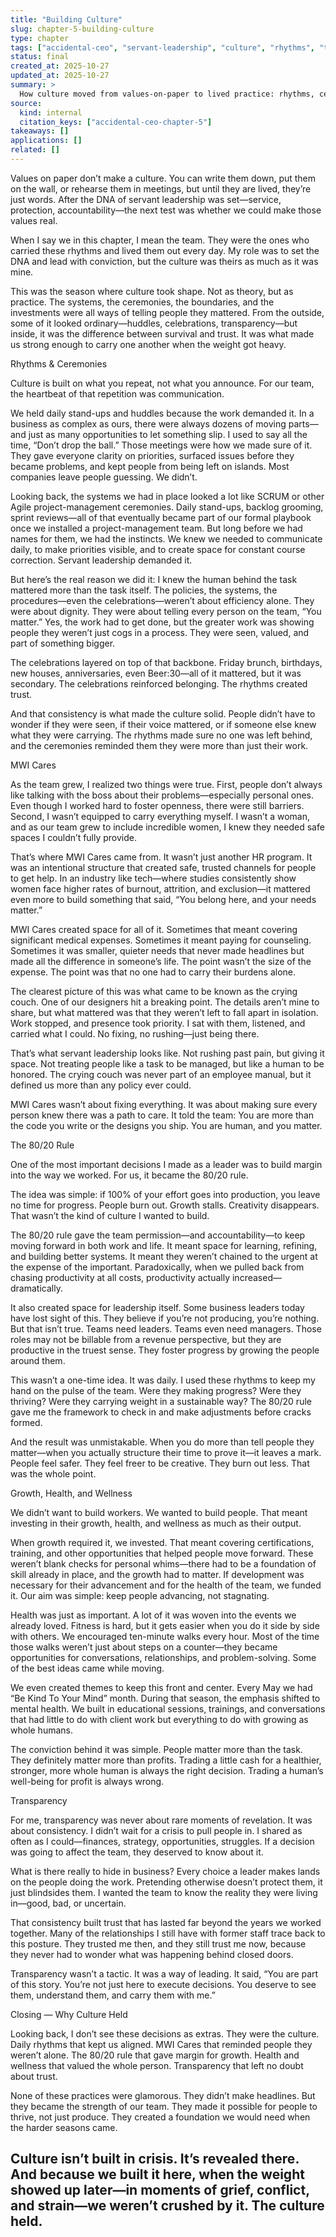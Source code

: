 ```yaml
---
title: "Building Culture"
slug: chapter-5-building-culture
type: chapter
tags: ["accidental-ceo", "servant-leadership", "culture", "rhythms", "transparency", "health"]
status: final
created_at: 2025-10-27
updated_at: 2025-10-27
summary: >
  How culture moved from values-on-paper to lived practice: rhythms, ceremonies, MWI Cares, the 80/20 rule, health and wellness, and transparency that built trust strong enough to hold in harder seasons.
source:
  kind: internal
  citation_keys: ["accidental-ceo-chapter-5"]
takeaways: []
applications: []
related: []
---
```


Values on paper don’t make a culture. You can write them down, put them on the wall, or rehearse them in meetings, but until they are lived, they’re just words. After the DNA of servant leadership was set—service, protection, accountability—the next test was whether we could make those values real.

When I say we in this chapter, I mean the team. They were the ones who carried these rhythms and lived them out every day. My role was to set the DNA and lead with conviction, but the culture was theirs as much as it was mine.

This was the season where culture took shape. Not as theory, but as practice. The systems, the ceremonies, the boundaries, and the investments were all ways of telling people they mattered. From the outside, some of it looked ordinary—huddles, celebrations, transparency—but inside, it was the difference between survival and trust. It was what made us strong enough to carry one another when the weight got heavy.

Rhythms & Ceremonies

Culture is built on what you repeat, not what you announce. For our team, the heartbeat of that repetition was communication.

We held daily stand-ups and huddles because the work demanded it. In a business as complex as ours, there were always dozens of moving parts—and just as many opportunities to let something slip. I used to say all the time, “Don’t drop the ball.” Those meetings were how we made sure of it. They gave everyone clarity on priorities, surfaced issues before they became problems, and kept people from being left on islands. Most companies leave people guessing. We didn’t.

Looking back, the systems we had in place looked a lot like SCRUM or other Agile project-management ceremonies. Daily stand-ups, backlog grooming, sprint reviews—all of that eventually became part of our formal playbook once we installed a project-management team. But long before we had names for them, we had the instincts. We knew we needed to communicate daily, to make priorities visible, and to create space for constant course correction. Servant leadership demanded it.

But here’s the real reason we did it: I knew the human behind the task mattered more than the task itself. The policies, the systems, the procedures—even the celebrations—weren’t about efficiency alone. They were about dignity. They were about telling every person on the team, “You matter.” Yes, the work had to get done, but the greater work was showing people they weren’t just cogs in a process. They were seen, valued, and part of something bigger.

The celebrations layered on top of that backbone. Friday brunch, birthdays, new houses, anniversaries, even Beer:30—all of it mattered, but it was secondary. The celebrations reinforced belonging. The rhythms created trust.

And that consistency is what made the culture solid. People didn’t have to wonder if they were seen, if their voice mattered, or if someone else knew what they were carrying. The rhythms made sure no one was left behind, and the ceremonies reminded them they were more than just their work.

MWI Cares

As the team grew, I realized two things were true. First, people don’t always like talking with the boss about their problems—especially personal ones. Even though I worked hard to foster openness, there were still barriers. Second, I wasn’t equipped to carry everything myself. I wasn’t a woman, and as our team grew to include incredible women, I knew they needed safe spaces I couldn’t fully provide.

That’s where MWI Cares came from. It wasn’t just another HR program. It was an intentional structure that created safe, trusted channels for people to get help. In an industry like tech—where studies consistently show women face higher rates of burnout, attrition, and exclusion—it mattered even more to build something that said, “You belong here, and your needs matter.”

MWI Cares created space for all of it. Sometimes that meant covering significant medical expenses. Sometimes it meant paying for counseling. Sometimes it was smaller, quieter needs that never made headlines but made all the difference in someone’s life. The point wasn’t the size of the expense. The point was that no one had to carry their burdens alone.

The clearest picture of this was what came to be known as the crying couch. One of our designers hit a breaking point. The details aren’t mine to share, but what mattered was that they weren’t left to fall apart in isolation. Work stopped, and presence took priority. I sat with them, listened, and carried what I could. No fixing, no rushing—just being there.

That’s what servant leadership looks like. Not rushing past pain, but giving it space. Not treating people like a task to be managed, but like a human to be honored. The crying couch was never part of an employee manual, but it defined us more than any policy ever could.

MWI Cares wasn’t about fixing everything. It was about making sure every person knew there was a path to care. It told the team: You are more than the code you write or the designs you ship. You are human, and you matter.

The 80/20 Rule

One of the most important decisions I made as a leader was to build margin into the way we worked. For us, it became the 80/20 rule.

The idea was simple: if 100% of your effort goes into production, you leave no time for progress. People burn out. Growth stalls. Creativity disappears. That wasn’t the kind of culture I wanted to build.

The 80/20 rule gave the team permission—and accountability—to keep moving forward in both work and life. It meant space for learning, refining, and building better systems. It meant they weren’t chained to the urgent at the expense of the important. Paradoxically, when we pulled back from chasing productivity at all costs, productivity actually increased—dramatically.

It also created space for leadership itself. Some business leaders today have lost sight of this. They believe if you’re not producing, you’re nothing. But that isn’t true. Teams need leaders. Teams even need managers. Those roles may not be billable from a revenue perspective, but they are productive in the truest sense. They foster progress by growing the people around them.

This wasn’t a one-time idea. It was daily. I used these rhythms to keep my hand on the pulse of the team. Were they making progress? Were they thriving? Were they carrying weight in a sustainable way? The 80/20 rule gave me the framework to check in and make adjustments before cracks formed.

And the result was unmistakable. When you do more than tell people they matter—when you actually structure their time to prove it—it leaves a mark. People feel safer. They feel freer to be creative. They burn out less. That was the whole point.

Growth, Health, and Wellness

We didn’t want to build workers. We wanted to build people. That meant investing in their growth, health, and wellness as much as their output.

When growth required it, we invested. That meant covering certifications, training, and other opportunities that helped people move forward. These weren’t blank checks for personal whims—there had to be a foundation of skill already in place, and the growth had to matter. If development was necessary for their advancement and for the health of the team, we funded it. Our aim was simple: keep people advancing, not stagnating.

Health was just as important. A lot of it was woven into the events we already loved. Fitness is hard, but it gets easier when you do it side by side with others. We encouraged ten-minute walks every hour. Most of the time those walks weren’t just about steps on a counter—they became opportunities for conversations, relationships, and problem-solving. Some of the best ideas came while moving.

We even created themes to keep this front and center. Every May we had “Be Kind To Your Mind” month. During that season, the emphasis shifted to mental health. We built in educational sessions, trainings, and conversations that had little to do with client work but everything to do with growing as whole humans.

The conviction behind it was simple. People matter more than the task. They definitely matter more than profits. Trading a little cash for a healthier, stronger, more whole human is always the right decision. Trading a human’s well-being for profit is always wrong.

Transparency

For me, transparency was never about rare moments of revelation. It was about consistency. I didn’t wait for a crisis to pull people in. I shared as often as I could—finances, strategy, opportunities, struggles. If a decision was going to affect the team, they deserved to know about it.

What is there really to hide in business? Every choice a leader makes lands on the people doing the work. Pretending otherwise doesn’t protect them, it just blindsides them. I wanted the team to know the reality they were living in—good, bad, or uncertain.

That consistency built trust that has lasted far beyond the years we worked together. Many of the relationships I still have with former staff trace back to this posture. They trusted me then, and they still trust me now, because they never had to wonder what was happening behind closed doors.

Transparency wasn’t a tactic. It was a way of leading. It said, “You are part of this story. You’re not just here to execute decisions. You deserve to see them, understand them, and carry them with me.”

Closing — Why Culture Held

Looking back, I don’t see these decisions as extras. They were the culture. Daily rhythms that kept us aligned. MWI Cares that reminded people they weren’t alone. The 80/20 rule that gave margin for growth. Health and wellness that valued the whole person. Transparency that left no doubt about trust.

None of these practices were glamorous. They didn’t make headlines. But they became the strength of our team. They made it possible for people to thrive, not just produce. They created a foundation we would need when the harder seasons came.

Culture isn’t built in crisis. It’s revealed there. And because we built it here, when the weight showed up later—in moments of grief, conflict, and strain—we weren’t crushed by it. The culture held.
---
